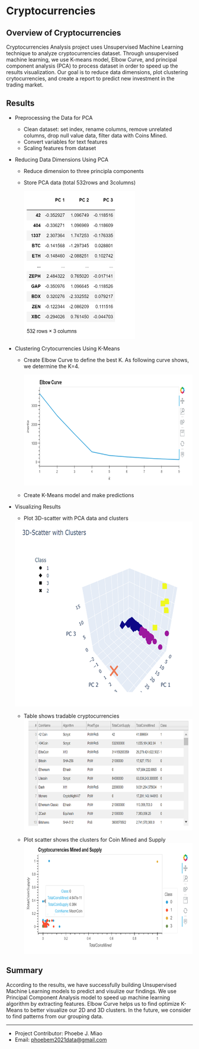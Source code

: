 # Cryptocurrencies
## Overview of Cryptocurrencies
Cryptocurrencies Analysis project uses Unsupervised Machine Learning technique to analyze cryptocurrencies dataset. Through unsupervised machine learning, we use K-means model, Elbow Curve, and principal component analysis (PCA) to process dataset in order to speed up the results visualization. Our goal is to reduce data dimensions, plot clustering crytocurrencies, and create a report to predict new investment in the trading market.

## Results
- Preprocessing the Data for PCA
  - Clean dataset: set index, rename columns, remove unrelated columns, drop null value data, filter data with Coins Mined.
  - Convert variables for text features
  - Scaling features from dataset
- Reducing Data Dimensions Using PCA
  - Reduce dimension to three principla components
  - Store PCA data (total 532rows and 3columns)
 
    <img src='Resources/images/pca_3components.PNG' width=300, height=400>
    
- Clustering Crytocurrencies Using K-Means
  - Create Elbow Curve to define the best K. As following curve shows, we determine the K=4.
    
    <img src='Resources/images/elbow_curve.PNG' width=800 height=300>
    
  - Create K-Means model and make predictions
    
- Visualizing Results
  - Plot 3D-scatter with PCA data and clusters

  <img src='Resources/images/3d_clusters.PNG' width=600 height=500>
  
  - Table shows tradable cryptocurrencies
    <img src='Resources/images/tradable_currencies.PNG' width=800 height=300>
    
  - Plot scatter shows the clusters for Coin Mined and Supply
    <img src='Resources/images/crypto_supply_mined.PNG' width=800 height=300>

## Summary
According to the results, we have successfully building Unsupervised Machine Learning models to predict and visulize our findings. We use Principal Component Analysis model to speed up machine learning algorithm by extracting features. Elbow Curve helps us to find optimize K-Means to better visualize our 2D and 3D clusters. In the future, we consider to find patterns from our grouping data.   

__________________________________________________________________________________________________________________________________________________________________

- Project Contributor: Phoebe J. Miao
- Email: phoebem2021data@gmail.com
